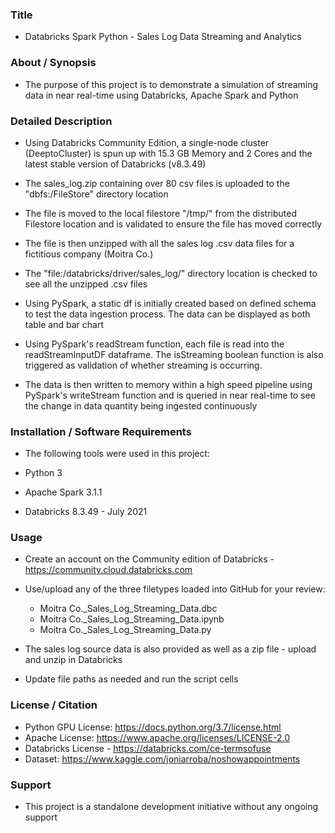 ### Title

* Databricks Spark Python -  Sales Log Data Streaming and Analytics 

### About / Synopsis

* The purpose of this project is to demonstrate a simulation of streaming data in near real-time using Databricks, Apache Spark and Python

### Detailed Description 

* Using Databricks Community Edition, a single-node cluster (DeeptoCluster) is spun up with 15.3 GB Memory and 2 Cores and the latest stable version of Databricks (v8.3.49)

* The sales_log.zip containing over 80 csv files is uploaded to the "dbfs:/FileStore" directory location

* The file is moved to the local filestore "/tmp/" from the distributed Filestore location and is validated to ensure the file has moved correctly

* The file is then unzipped with all the sales log .csv data files for a fictitious company (Moitra Co.)

* The "file:/databricks/driver/sales_log/" directory location is checked to see all the unzipped .csv files

* Using PySpark, a static df is initially created based on defined schema to test the data ingestion process. The data can be displayed as both table and bar chart

* Using PySpark's readStream function, each file is read into the readStreamInputDF dataframe. The isStreaming boolean function is also triggered as validation of whether streaming is occurring.


* The data is then written to memory within a high speed pipeline using PySpark's writeStream function and is queried in near real-time to see the change in data quantity being ingested continuously


### Installation / Software Requirements

* The following tools were used in this project:

 * Python 3
 * Apache Spark 3.1.1
 * Databricks 8.3.49 - July 2021

### Usage

* Create an account on the Community edition of Databricks - https://community.cloud.databricks.com

* Use/upload any of the three filetypes loaded into GitHub for your review:
	* Moitra Co._Sales_Log_Streaming_Data.dbc
	* Moitra Co._Sales_Log_Streaming_Data.ipynb
	* Moitra Co._Sales_Log_Streaming_Data.py

* The sales log source data is also provided as well as a zip file - upload and unzip in Databricks

* Update file paths as needed and run the script cells

### License / Citation

* Python GPU License: https://docs.python.org/3.7/license.html
* Apache License: https://www.apache.org/licenses/LICENSE-2.0
* Databricks License - https://databricks.com/ce-termsofuse
* Dataset: https://www.kaggle.com/joniarroba/noshowappointments

### Support

* This project is a standalone development initiative without any ongoing support

